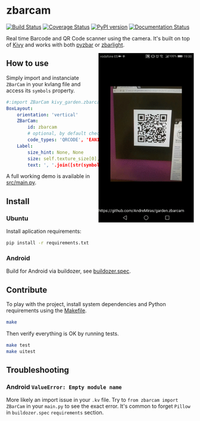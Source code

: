 # zbarcam

[![Build Status](https://travis-ci.org/kivy-garden/zbarcam.svg?branch=develop)](https://travis-ci.org/kivy-garden/zbarcam)
[![Coverage Status](https://coveralls.io/repos/github/kivy-garden/zbarcam/badge.svg?branch=develop)](https://coveralls.io/github/kivy-garden/zbarcam?branch=develop)
[![PyPI version](https://badge.fury.io/py/zbarcam.svg)](https://badge.fury.io/py/zbarcam)
[![Documentation Status](https://readthedocs.org/projects/zbarcam/badge/?version=latest)](https://zbarcam.readthedocs.io/en/latest/?badge=latest)

Real time Barcode and QR Code scanner using the camera.
It's built on top of [Kivy](https://github.com/kivy/kivy) and works with both [pyzbar](https://github.com/NaturalHistoryMuseum/pyzbar) or [zbarlight](https://github.com/Polyconseil/zbarlight).

<img src="https://raw.githubusercontent.com/AndreMiras/garden.zbarcam/develop/screenshot.gif" align="right" width="256" alt="screenshot" />

## How to use
Simply import and instanciate `ZBarCam` in your kvlang file and access its `symbols` property.
```yaml
#:import ZBarCam kivy_garden.zbarcam.ZBarCam
BoxLayout:
    orientation: 'vertical'
    ZBarCam:
        id: zbarcam
        # optional, by default checks all types
        code_types: 'QRCODE', 'EAN13'
    Label:
        size_hint: None, None
        size: self.texture_size[0], 50
        text: ', '.join([str(symbol.data) for symbol in zbarcam.symbols])
```
A full working demo is available in [src/main.py](https://github.com/kivy-garden/zbarcam/blob/master/src/main.py).

## Install

### Ubuntu
Install aplication requirements:
```bash
pip install -r requirements.txt
```

### Android
Build for Android via buildozer, see [buildozer.spec](buildozer.spec).

## Contribute
To play with the project, install system dependencies and Python requirements using the [Makefile](Makefile).
```sh
make
```
Then verify everything is OK by running tests.
```sh
make test
make uitest
```

## Troubleshooting

### Android `ValueError: Empty module name`
More likely an import issue in your `.kv` file.
Try to `from zbarcam import ZBarCam` in your `main.py` to see the exact error.
It's common to forget `Pillow` in `buildozer.spec` `requirements` section.
